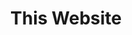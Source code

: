 ---
layout: project
title: This Website  # project title that will be displayed in plain text
filename: this_website  # universal file name for: project page URL and primary assets
ext: .jpg  # asset extension ex: images\project_a.jpg vs project_a.png
highlight: true # True if this project should be highlighted over others
index: 20  # index number for sorting which affects loops over all projects

# short project descriptor that will be displayed in plain text
blurb: I started with an HTML5 template built for Jekyll.
---